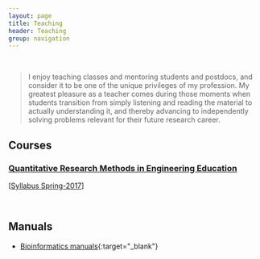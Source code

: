 ```yaml
---
layout: page
title: Teaching
header: Teaching
group: navigation
---
```

<br/>

> I enjoy teaching classes and mentoring students and postdocs, and consider it
to be one of the unique privileges of my profession. My greatest pleasure as a
teacher comes during those moments when students transition from simply
listening and reading the material to actually understanding it, and thereby
advancing to independently solving problems relevant for their future research
career. 

## Courses

### [Quantitative Research Methods in Engineering Education](http://girke.bioinformatics.ucr.edu/GEN242)

[[Syllabus Spring-2017](http://girke.bioinformatics.ucr.edu/GEN242/mydoc_syllabus.html)]



<br/>

## Manuals

* [Bioinformatics manuals](http://tgirke.github.io/manuals/){:target="_blank"}


